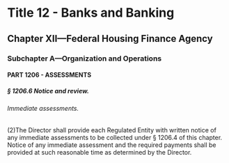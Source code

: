 
# Title 12 - Banks and Banking
## Chapter XII—Federal Housing Finance Agency
### Subchapter A—Organization and Operations
#### PART 1206 - ASSESSMENTS
##### § 1206.6 Notice and review.
###### Immediate assessments.

(2)The Director shall provide each Regulated Entity with written notice of any immediate assessments to be collected under § 1206.4 of this chapter. Notice of any immediate assessment and the required payments shall be provided at such reasonable time as determined by the Director.
